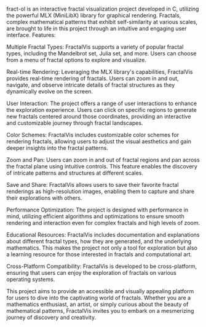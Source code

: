 fract-ol is an interactive fractal visualization project developed in C, utilizing the powerful MLX (MiniLibX) library for graphical rendering. Fractals, complex mathematical patterns that exhibit self-similarity at various scales, are brought to life in this project through an intuitive and engaging user interface.
Features:

Multiple Fractal Types: FractalVis supports a variety of popular fractal types, including the Mandelbrot set, Julia set, and more. Users can choose from a menu of fractal options to explore and visualize.

Real-time Rendering: Leveraging the MLX library's capabilities, FractalVis provides real-time rendering of fractals. Users can zoom in and out, navigate, and observe intricate details of fractal structures as they dynamically evolve on the screen.

User Interaction: The project offers a range of user interactions to enhance the exploration experience. Users can click on specific regions to generate new fractals centered around those coordinates, providing an interactive and customizable journey through fractal landscapes.

Color Schemes: FractalVis includes customizable color schemes for rendering fractals, allowing users to adjust the visual aesthetics and gain deeper insights into the fractal patterns.

Zoom and Pan: Users can zoom in and out of fractal regions and pan across the fractal plane using intuitive controls. This feature enables the discovery of intricate patterns and structures at different scales.

Save and Share: FractalVis allows users to save their favorite fractal renderings as high-resolution images, enabling them to capture and share their explorations with others.

Performance Optimization: The project is designed with performance in mind, utilizing efficient algorithms and optimizations to ensure smooth rendering and interaction even for complex fractals and high levels of zoom.

Educational Resources: FractalVis includes documentation and explanations about different fractal types, how they are generated, and the underlying mathematics. This makes the project not only a tool for exploration but also a learning resource for those interested in fractals and computational art.

Cross-Platform Compatibility: FractalVis is developed to be cross-platform, ensuring that users can enjoy the exploration of fractals on various operating systems.

This project aims to provide an accessible and visually appealing platform for users to dive into the captivating world of fractals. Whether you are a mathematics enthusiast, an artist, or simply curious about the beauty of mathematical patterns, FractalVis invites you to embark on a mesmerizing journey of discovery and creativity.
